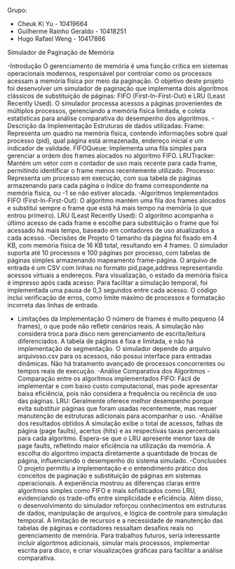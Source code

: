 Grupo:
- Cheuk Ki Yu - 10419664
- Guilherme Rainho Geraldo - 10418251
- Hugo Rafael Weng - 10417866

Simulador de Paginação de Memória

-Introdução
  O gerenciamento de memória é uma função crítica em sistemas operacionais modernos, responsável por controlar como os processos acessam a memória física por meio da paginação. O objetivo deste projeto foi desenvolver um simulador de paginação que implementa dois algoritmos clássicos de substituição de páginas: FIFO (First-In-First-Out) e LRU (Least Recently Used). O simulador processa acessos a páginas provenientes de múltiplos processos, gerenciando a memória física limitada, e coleta estatísticas para análise comparativa do desempenho dos algoritmos.
-Descrição da Implementação
  Estruturas de dados utilizadas:
  Frame: Representa um quadro na memória física, contendo informações sobre qual processo (pid), qual página está armazenada, endereço inicial e um indicador de validade.
  FIFOQueue: Implementa uma fila simples para gerenciar a ordem dos frames alocados no algoritmo FIFO.
  LRUTracker: Mantém um vetor com o contador de uso mais recente para cada frame, permitindo identificar o frame menos recentemente utilizado.
  Processo: Representa um processo em execução, com sua tabela de páginas armazenando para cada página o índice do frame correspondente na memória física, ou -1 se não estiver alocada.
-Algoritmos Implementados
  FIFO (First-In-First-Out): O algoritmo mantém uma fila dos frames alocados e substitui sempre o frame que está há mais tempo na memória (o que entrou primeiro).
  LRU (Least Recently Used): O algoritmo acompanha o último acesso de cada frame e escolhe para substituição o frame que foi acessado há mais tempo, baseado em contadores de uso atualizados a cada acesso.
-Decisões de Projeto
  O tamanho da página foi fixado em 4 KB, com memória física de 16 KB total, resultando em 4 frames.
  O simulador suporta até 10 processos e 100 páginas por processo, com tabelas de páginas simples armazenando mapeamento frame-página.
  O arquivo de entrada é um CSV com linhas no formato pid,page,address representando acessos virtuais a endereços.
  Para visualização, o estado da memória física é impresso após cada acesso.
  Para facilitar a simulação temporal, foi implementada uma pausa de 0,3 segundos entre cada acesso.
  O código inclui verificação de erros, como limite máximo de processos e formatação incorreta das linhas de entrada.
- Limitações da Implementação
  O número de frames é muito pequeno (4 frames), o que pode não refletir cenários reais.
  A simulação não considera troca para disco nem gerenciamento de escrita/leitura diferenciados.
  A tabela de páginas é fixa e limitada, e não há implementação de segmentação.
  O simulador depende do arquivo arquivoso.csv para os acessos, não possui interface para entradas dinâmicas.
  Não há tratamento avançado de processos concorrentes ou tempos reais de execução.
-Análise Comparativa dos Algoritmos
-Comparação entre os algoritmos implementados
  FIFO: Fácil de implementar e com baixo custo computacional, mas pode apresentar baixa eficiência, pois não considera a frequência ou recência de uso das páginas.
  LRU: Geralmente oferece melhor desempenho porque evita substituir páginas que foram usadas recentemente, mas requer manutenção de estruturas adicionais para acompanhar o uso.
-Análise dos resultados obtidos
  A simulação exibe o total de acessos, falhas de página (page faults), acertos (hits) e as respectivas taxas percentuais para cada algoritmo.
  Espera-se que o LRU apresente menor taxa de page faults, refletindo maior eficiência na utilização da memória.
  A escolha do algoritmo impacta diretamente a quantidade de trocas de página, influenciando o desempenho do sistema simulado.
-Conclusões
  O projeto permitiu a implementação e o entendimento prático dos conceitos de paginação e substituição de páginas em sistemas operacionais. A experiência mostrou as diferenças claras entre algoritmos simples como FIFO e mais sofisticados como LRU, evidenciando os trade-offs entre simplicidade e eficiência. Além disso, o desenvolvimento do simulador reforçou conhecimentos em estruturas de dados, manipulação de arquivos, e lógica de controle para simulação temporal. A limitação de recursos e a necessidade de manutenção das tabelas de páginas e contadores ressaltam desafios reais no gerenciamento de memória. Para trabalhos futuros, seria interessante incluir algoritmos adicionais, simular mais processos, implementar escrita para disco, e criar visualizações gráficas para facilitar a análise comparativa.
